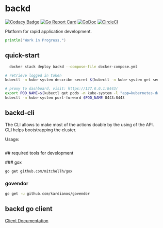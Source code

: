 # backd

[![Codacy Badge](https://api.codacy.com/project/badge/Grade/2f638060a9d44b6e89ded1695423df5f)](https://www.codacy.com/app/fernandezvara/backd?utm_source=github.com&amp;utm_medium=referral&amp;utm_content=backd-io/backd&amp;utm_campaign=Badge_Grade)
[![Go Report Card](https://goreportcard.com/badge/github.com/fernandezvara/backd)](https://goreportcard.com/report/github.com/fernandezvara/backd)
[![GoDoc](https://godoc.org/github.com/fernandezvara/backd?status.svg)](https://godoc.org/github.com/fernandezvara/backd)
[![CircleCI](https://circleci.com/gh/backd-io/backd.svg?style=svg)](https://circleci.com/gh/backd-io/backd)

Platform for rapid application development.

```go
println("Work in Progress.")
```

## quick-start

```bash
  docker stack deploy backd --compose-file docker-compose.yml
```

```bash
# retrieve logged in token
kubectl -n kube-system describe secret $(kubectl -n kube-system get secret | grep kubernetes-dashboard-token | awk '{print $1}')

# proxy to dashboard, visit: https://127.0.0.1:8443/
export POD_NAME=$(kubectl get pods -n kube-system -l "app=kubernetes-dashboard,release=dashboard" -o jsonpath="{.items[0].metadata.name}")
kubectl -n kube-system port-forward $POD_NAME 8443:8443
```

## backd-cli

The CLI allows to make most of the actions doable by the using of the API. CLI helps bootstrapping the cluster.

Usage:

```bash

```

## required tools for development

### gox

```bash
go get github.com/mitchellh/gox
```

### govendor

```bash
go get -u github.com/kardianos/govendor
```

## backd go client

[Client Documentation](https://gowalker.org/github.com/fernandezvara/backd/backd)